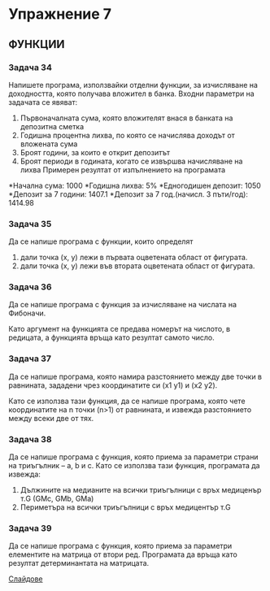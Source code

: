 # Упражнение 7
## ФУНКЦИИ

### Задача 34
  Напишете програма, използвайки отделни функции, за изчисляване на доходността, която получава вложител в банка. Входни параметри на задачата се явяват:
 1. Първоначалната сума, която вложителят внася в банката на депозитна сметка
 2. Годишна процентна лихва, по която се начислява доходът от вложената сума
 3. Броят години, за които е открит депозитът
 4. Броят периоди в годината, когато се извършва начисляване на лихва
Примерен резултат от изпълнението на програмата

*Начална сума: 1000
*Годишна лихва: 5%
*Едногодишен депозит: 1050
*Депозит за 7 години: 1407.1
*Депозит за 7 год.(начисл. 3 пъти/год): 1414.98

### Задача 35
   Да се напише програма с функции,  които определят 
   1. дали точка (x, y) лежи в първата оцветената област от фигурата.
   2. дали точка (x, y) лежи във втората оцветената област от фигурата.

### Задача 36
   Да се напише програма с функция за изчисляване на числата на Фибоначи. 
   
   Като аргумент на функцията се предава номерът на числото, в редицата, а функцията връща като резултат самото число.
  
### Задача 37
 Да се напише програма, която намира разстоянието между две точки в равнината, зададени чрез координатите си (x1 y1) и (x2 y2). 
 
 Като се използва тази функция, да се напише програма, която чете координатите на n точки (n>1) от равнината, и извежда разстоянието между всеки две от тях.
  
### Задача 38
   Да се напише програма с функция, която приема за параметри страни на триъгълник – a, b и c. 
   Като се използва тази функция, програмата да извежда:
   1. Дължините на медианите на всички триъгълници с връх медиценър т.G (GMc, GMb, GMa)
   2. Периметъра на всички триъгълници с връх медицентър т.G

### Задача 39
   Да се напише програма с функция, която приема за параметри елементите на матрица от втори ред. 
   Програмата да връща като резултат детерминантата на матрицата. 

[Слайдове](FMI_UP_7.pdf)
